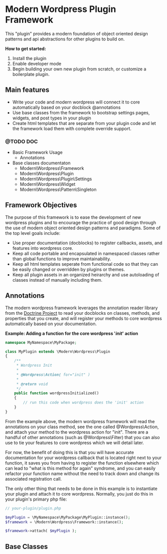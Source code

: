 # Modern Wordpress Plugin Framework
This "plugin" provides a modern foundation of object oriented design patterns and api abstractions for other plugins to build on.

**How to get started:**

1. Install the plugin
2. Enable developer mode
3. Begin building your own new plugin from scratch, or customize a boilerplate plugin.

## Main features

* Write your code and modern wordpress will connect it to core automatically based on your docblock @annotations
* Use base classes from the framework to bootstrap settings pages, widgets, and post types in your plugin
* Create html templates that are separate from your plugin code and let the framework load them with complete override support.

### @TODO DOC

* Basic Framework Usage
  - Annotations
* Base classes documentaton
  - Modern\Wordpress\Framework  
  - Modern\Wordpress\Plugin
  - Modern\Wordpress\Plugin\Settings
  - Modern\Wordpress\Widget
  - Modern\Wordpress\Pattern\Singleton

## Framework Objectives

The purpose of this framework is to ease the development of new wordpress plugins and to encourage the practice of good design through the use of modern object oriented design patterns and paradigms. Some of the top level goals include:

* Use proper documentation (docblocks) to register callbacks, assets, and features into wordpress core. 
* Keep all code portable and encapsulated in namespaced classes rather than global functions to improve maintainability.
* Keep all html templates seperate from functional code so that they can be easily changed or overridden by plugins or themes.
* Keep all plugin assets in an organized heirarchy and use autoloading of classes instead of manually including them.

## Annotations
The modern wordpress framework leverages the annotation reader library from the [Doctrine Project](http://www.doctrine-project.org/) to read your docblocks on classes, methods, and properties that you create, and will register your methods to core wordpress automatically based on your documentation.

**Example: Adding a function for the core wordpress '*init*' action**

```php
namespace MyNamespace\MyPackage;

class MyPlugin extends \Modern\Wordpress\Plugin
{
	/**
	 * Wordpress Init
	 *
	 * @Wordpress\Action( for="init" )
	 *
	 * @return void
	 */
	public function wordpressInitialized()
	{
		// run this code when wordpress does the 'init' action
	}
}
```  

From the example above, the modern wordpress framework will read the annotations on your class method, see the one called @Wordpress\Action, and attach your method to the wordpress action for "init". There are a handful of other annotations (such as @Wordpress\Filter) that you can also use to tie your features to core wordpress which we will detail later. 

For now, the benefit of doing this is that you will have accurate documentation for your wordpress callback that is located right next to your function, it saves you from having to register the function elsewhere which can lead to "what is this method for again" syndrome, and you can easily refactor your function name without the need to track down and change its associated registration call.

The only other thing that needs to be done in this example is to instantiate your plugin and attach it to core wordpress. Normally, you just do this in your plugin's primary php file:

```php
// your-plugin/plugin.php

$myPlugin = \MyNamespace\MyPackage\MyPlugin::instance();
$framework = \Modern\Wordpress\Framework::instance();

$framework->attach( $myPlugin );
```

## Base Classes

